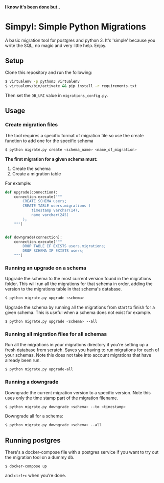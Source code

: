 #### I know it's been done but..

# Simpyl: Simple Python Migrations

A basic migration tool for postgres and python 3. It's 'simple' because you write the SQL, no magic and very little help. Enjoy.

## Setup

Clone this repository and run the following:

```bash
$ virtualenv -p python3 virtualenv
$ virtualenv/bin/activate && pip install -r requirements.txt
```

Then set the `DB_URI` value in `migrations_config.py`.

## Usage

### Create migration files

The tool requires a specific format of migration file so use the create function to add one for the specific schema

```bash
$ python migrate.py create <schema_name> <name_of_migration>
```

**The first migration for a given schema must:**
1. Create the schema
2. Create a migration table

For example:

```python
def upgrade(connection):
    connection.execute("""
        CREATE SCHEMA users;
        CREATE TABLE users.migrations (
            timestamp varchar(14),
            name varchar(245)
        );
    """)


def downgrade(connection):
    connection.execute("""
        DROP TABLE IF EXISTS users.migrations;
        DROP SCHEMA IF EXISTS users;
    """)
```

### Running an upgrade on a schema

Upgrade the schema to the most current version found in the migrations folder.
This will run all the migrations for that schema in order, adding the version to the
migrations table in that schema's database.

```bash
$ python migrate.py upgrade <schema>
```


Upgrade the schema by running all the migrations from start to finish for a given
schema. This is useful when a schema does not exist for example.

```bash
$ python migrate.py upgrade <schema> --all
```


### Running all migration files for all schemas

Run all the migrations in your migrations directory if you're setting up
a fresh database from scratch. Saves you having to run migrations for each of
your schemas. Note this does not take into account migrations that have already
been run.

```bash
$ python migrate.py upgrade-all
```


### Running a downgrade

Downgrade the current migration version to a specific version.
Note this uses only the time stamp part of the migration filename.

```bash
$ python migrate.py downgrade <schema> --to <timestamp>
```

Downgrade all for a schema:
```bash
$ python migrate.py downgrade <schema> --all
```

## Running postgres

There's a docker-compose file with a postgres service if you want to
try out the migration tool on a dummy db.

```
$ docker-compose up
```

and `ctrl+c` when you're done.

